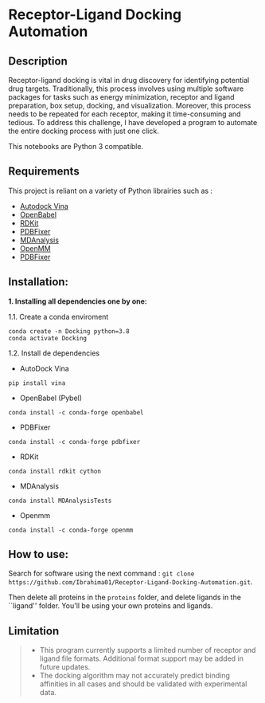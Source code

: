 # Receptor-Ligand Docking Automation

## Description
Receptor-ligand docking is vital in drug discovery for identifying potential drug targets. Traditionally, this process involves using multiple software packages for tasks such as energy minimization, receptor and ligand preparation, box setup, docking, and visualization. Moreover, this process needs to be repeated for each receptor, making it time-consuming and tedious. To address this challenge, I have developed a program to automate the entire docking process with just one click.

This notebooks are Python 3 compatible.

## Requirements
This project is reliant on a variety of Python librairies such as :

- [Autodock Vina](https://autodock-vina.readthedocs.io/en/latest/) 
- [OpenBabel](http://openbabel.org/wiki/Main_Page)
- [RDKit](https://www.rdkit.org/)
- [PDBFixer](https://htmlpreview.github.io/?https://github.com/openmm/pdbfixer/blob/master/Manual.html)
- [MDAnalysis](https://www.mdanalysis.org/)
- [OpenMM](http://docs.openmm.org/latest/api-python/)
- [PDBFixer](https://github.com/openmm/pdbfixer)

## Installation:
**1. Installing all dependencies one by one:**

1.1. Create a conda enviroment  

```
conda create -n Docking python=3.8
conda activate Docking
```

1.2. Install de dependencies 

- AutoDock Vina
```
pip install vina
```

- OpenBabel (Pybel)
```
conda install -c conda-forge openbabel
```

- PDBFixer
```
conda install -c conda-forge pdbfixer
```

- RDKit 

```
conda install rdkit cython
```

- MDAnalysis
```
conda install MDAnalysisTests
```

- Openmm
```
conda install -c conda-forge openmm
```

## How to use:
Search for software using the next command :
```git clone https://github.com/Ibrahima01/Receptor-Ligand-Docking-Automation.git```.

Then delete all proteins in the ```proteins``` folder, and delete ligands in the ``ligand'' folder.
You'll be using your own proteins and ligands.


## Limitation 
>* This program currently supports a limited number of receptor and ligand file formats. Additional format support may be added in future updates.
>* The docking algorithm may not accurately predict binding affinities in all cases and should be validated with experimental data.